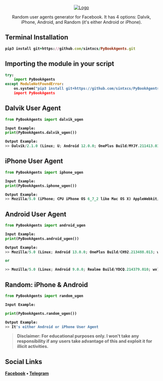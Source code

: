 <p align="center">
  <a href="https://github.com/sintxcs">
    <img src="https://raw.githubusercontent.com/sintxcs/PyBookAgents/main/assets/PyBookAgents.jpg" alt="Logo">
  </a>
  <p align="center">
    Random user agents generator for Facebook. It has 4 options: Dalvik, iPhone, Android, and Random (it's either Android or iPhone).<b>
</p>

## Terminal Installation
```ruby
pip3 install git+https://github.com/sintxcs/PyBookAgents.git
```

## Importing the module in your script
```python
try:
    import PyBookAgents
except ModuleNotFoundError:
    os.system("pip3 install git+https://github.com/sintxcs/PyBookAgents.git)
    import PyBookAgents
```

## Dalvik User Agent
```python
from PyBookAgents import dalvik_ugen

Input Example:
print(PyBookAgents.dalvik_ugen())

Output Example:
>> Dalvik/2.1.0 (Linux; U; Android 12.0.0; OnePlus Build/MYJY.211413.014 [FBAN/FB4A;FBAV/220.0.0.47115;FBBV/317123424;FBDM/FBDM/{density=2.1,width=1814,height=1023};FBLC/hu_HU;FBRV/317123424;FBCR/Metfone;FBMF/OnePlus;FBBD/OnePlus_8_Pro;FBPN/com.facebook.lite;FBDV/OnePlus_8_Pro;FBSV/9;FBOP/19;FBBK/4;FBCA/x86_64:x86:arm64-v8a;]
```

## iPhone User Agent
```python
from PyBookAgents import iphone_ugen

Input Example:
print(PyBookAgents.iphone_ugen())

Output Example:
>> Mozilla/5.0 (iPhone; CPU iPhone OS 6_7_2 like Mac OS X) AppleWebkit/509.1.15 (KHTML, like Gecko) Mobile/21B101 [FBAN/FBIOS;FBAV/445.0.0.35.117;FBBV/548375166;FBDV/iPhone12,8;FBMD/iPhone;FBSN/iOS;FBSV/6_7_2;FBSS/3;FBID/phone;FBLC/lo_LA;FBOP/30;FBRV/554305165]
```

## Android User Agent
```python
from PyBookAgents import android_ugen

Input Example:
print(PyBookAgents.android_ugen())

Output Example:
>> Mozilla/5.0 (Linux; Android 13.0.0; OnePlus Build/CH92.213488.013; wv) AppleWebkit/512.27 (KHTML, like Gecko) Version/4.0 Chrome/107.0.5362.121 Mobile Safari/435.33 Instagram 312.1.0.34.111 Android (34/14; 420dpi; 1080x2133; oneplus; OnePlus_8_Pro; r0s; s5e9925; de_DE; 553971276)

or

>> Mozilla/5.0 (Linux; Android 9.0.0; Realme Build/YDCQ.214379.010; wv) AppleWebkit/598.28 (KHTML, like Gecko) Version/4.0 Chrome/103.0.5872.119 Mobile Safari/536.29 [FB_IAB/FB4A;FBAV/445.0.0.34.118;]
```

## Random: iPhone & Android
```python
from PyBookAgents import random_ugen

Input Example:

print(PyBookAgents.random_ugen())

Output Example:
>> It's either Android or iPhone User Agent
```
> **Disclaimer**: For educational purposes only. I won't take any responsibility if any users take advantage of this and exploit it for illicit activities.


## Social Links
[Facebook](https://facebook.com/sintxcs) • [Telegram](https://t.me/syntxcs)
